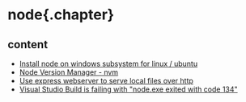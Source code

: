 
# node{.chapter}

## content

- [Install node on windows subsystem for linux / ubuntu](install_node_on_ubuntu_wsl.md)
- [Node Version Manager - nvm](nvm.md)
- [Use express webserver to serve local files over http](webserver_express.md)
- [Visual Studio Build is failing with "node.exe exited with code 134"](visual_studio_failing_with_node_exited_with_code_134.md)
